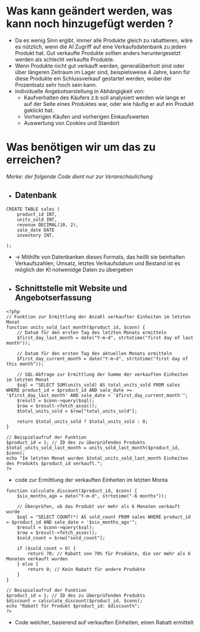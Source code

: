 # Was kann geändert werden, was kann noch hinzugefügt werden ? 
+ Da es wenig Sinn ergibt, immer alle Produkte gleich zu rabattieren, wäre es nützlich, wenn die AI Zugriff auf eine Verkaufsdatenbank zu jedem Produkt hat. Gut verkaufte Produkte sollten anders heruntergesetzt werden als schlecht verkaufte Produkte. 
+ Wenn Produkte nicht gut verkauft werden, generalüberholt sind oder über längeren Zeitraum im Lager sind, beispielsweise 4 Jahre, kann für diese Produkte ein Schlussverkauf gestartet werden, wobei der Prozentsatz sehr hoch sein kann. 
+ Individuelle Angebotserstellung in Abhängigkeit von: 
    * Kaufverhalten des Käufers z.b soll analysiert werden wie lange er auf der Seite eines Produktes war, oder wie häufig er auf ein Produkt geklickt hat.
    * Vorherigen Käufen und vorherigen Einkaufswerten 
    * Auswertung von Cookies und Standort

# Was benötigen wir um das zu erreichen? 
_Merke: der folgende Code dient nur zur Veranschaulichung_
+ ## Datenbank 
```
CREATE TABLE sales (
    product_id INT,
    units_sold INT,
    revenue DECIMAL(10, 2),
    sale_date DATE
    inventory INT,
    
);
````
+ -> Mithilfe von Datenbanken dieses Formats, das heißt sie beinhalten Verkaufszahlen, Umsatz, letztes Verkaufsdatum und Bestand ist es möglich der KI notwenidge Daten zu übergeben 
+ ## Schnittstelle mit Website und Angebotserfassung 
```
<?php
// Funktion zur Ermittlung der Anzahl verkaufter Einheiten im letzten Monat
function units_sold_last_month($product_id, $conn) {
    // Datum für den ersten Tag des letzten Monats ermitteln
    $first_day_last_month = date("Y-m-d", strtotime("first day of last month"));
    
    // Datum für den ersten Tag des aktuellen Monats ermitteln
    $first_day_current_month = date("Y-m-d", strtotime("first day of this month"));

    // SQL-Abfrage zur Ermittlung der Summe der verkauften Einheiten im letzten Monat
    $sql = "SELECT SUM(units_sold) AS total_units_sold FROM sales WHERE product_id = $product_id AND sale_date >= '$first_day_last_month' AND sale_date < '$first_day_current_month'";
    $result = $conn->query($sql);
    $row = $result->fetch_assoc();
    $total_units_sold = $row["total_units_sold"];

    return $total_units_sold ? $total_units_sold : 0;
}

// Beispielaufruf der Funktion
$product_id = 1; // ID des zu überprüfenden Produkts
$total_units_sold_last_month = units_sold_last_month($product_id, $conn);
echo "Im letzten Monat wurden $total_units_sold_last_month Einheiten des Produkts $product_id verkauft.";
?>
``` 
+ code zur Ermittlung der verkauften Einheiten im letzten Monta
```
function calculate_discount($product_id, $conn) {
    $six_months_ago = date("Y-m-d", strtotime("-6 months"));

    // Überprüfen, ob das Produkt vor mehr als 6 Monaten verkauft wurde
    $sql = "SELECT COUNT(*) AS sold_count FROM sales WHERE product_id = $product_id AND sale_date < '$six_months_ago'";
    $result = $conn->query($sql);
    $row = $result->fetch_assoc();
    $sold_count = $row["sold_count"];

    if ($sold_count > 0) {
        return 70; // Rabatt von 70% für Produkte, die vor mehr als 6 Monaten verkauft wurden
    } else {
        return 0; // Kein Rabatt für andere Produkte
    }
}

// Beispielaufruf der Funktion
$product_id = 1; // ID des zu überprüfenden Produkts
$discount = calculate_discount($product_id, $conn);
echo "Rabatt für Produkt $product_id: $discount%";
?>
```

+ Code welcher, basierend auf verkauften Einheiten, einen Rabatt ermittelt
